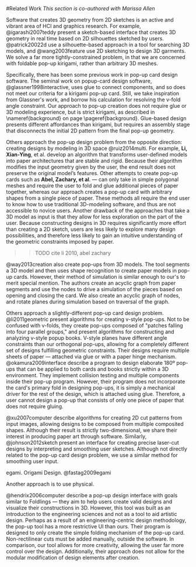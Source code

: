 #Related Work
_This section is co-authored with Marissa Allen_

Software that creates 3D geometry from 2D sketches is an active and vibrant area of HCI and graphics research.  For example, @igarashi2007teddy present a sketch-based interface that creates 3D geometry in real time based on 2D silhouettes sketched by users.  @patrick20022d use a silhouette-based approach in a tool for searching 3D models, and @wang2003feature use 2D sketching to design 3D garments.  We solve a far more tightly-constrained problem, in that we are concerned with foldable pop-up kirigami, rather than arbitrary 3D meshes.

Specifically, there has been some previous work in pop-up card design software.  The seminal work on popup-card design software, @glassner1998interactive, uses glue to connect components, and so does not meet our criteria for a kirigami pop-up card.  Still, we take inspiration from Glassner's work, and borrow his calculation for resolving the v-fold angle constraint.  Our approach to pop-up creation does not require glue or 3D modeling experience, but is strict kirigami, as described in \nameref{background} on page \pageref{background}. Glue-based design presents different affordances than kirigami, but requires an assembly stage that disconnects the initial 2D pattern from the final pop-up geometry. 

Others approach the pop-up design problem from the opposite direction: creating designs by modeling in 3D space @ruiz2014multi. For example, **Li, Xian-Ying**, et al. develop an algorithm that transforms user-defined models into paper architectures that are stable and rigid. Because their algorithm modifies the input geometry given by the user, the end result does not preserve the original model’s features.  Other attempts to create pop-up cards such as **Abel, Zachary, et al**. — can only take in simple polygonal meshes and require the user to fold and glue additional pieces of paper together, whereas our approach creates a pop-up card with arbitrary shapes from a single piece of paper. These methods all require the end user to know how to use traditional 3D-modeling software, and thus are not accessible to novice users.   Another drawback of the approaches that take a 3D model as input is that they allow for less exploration on the part of the user.  Because constructing designs in 3D requires significantly more effort than creating a 2D sketch, users are less likely to explore many design possibilities, and therefore less likely to gain an intuitive understanding of the geometric constraints imposed by paper.
 >>TODO cite li 2010, abel zachary

@way2013creation also create pop-ups from 3D models. The tool segments a 3D model and then uses shape recognition to create paper models in pop-up cards. However, their method of simulation is similar enough to our's to merit special mention. The authors create an acyclic graph from paper segments and use the nodes to drive a simulation of the pieces based on opening and closing the card.  We also create an acyclic graph of nodes, and rotate planes during simulation based on traversal of the graph.

Others approach a slightly-different pop-up card design problem.  @li2011geometric present algorithms for creating v-style pop-ups.  Not to be confused with v-folds, they create pop-ups composed of "patches falling
into four parallel groups," and present algorithms for constructing and analyzing v-style popup books.  V-style planes have different angle constraints than our orthogonal pop-ups, allowing for a completely different set of designs fulfilling geometric constraints.  Their designs require multiple sheets of paper — attached via glue or with a paper hinge mechanism.  @okamura2009interface describe a program to design elaborate 180º pop-ups that can be applied to both cards and books strictly within a 3D environment.  They implement collision testing and multiple components inside their pop-up program. However, their program does not incorporate the card's primary fold in designing pop-ups, it is simply a mechanical driver for the rest of the design, which is attached using glue. Therefore, a user cannot design a pop-up that consists of only one piece of paper that does not require gluing.

@xu2007computer describe algorithms for creating 2D cut patterns from input images, allowing designs to be composed from multiple composited shapes.  Although their result is strictly two-dimensional, we share their interest in producing paper art through software.  Similarly, @johnson2012sketch present an interface for creating precise laser-cut designs by interpreting and smoothing user sketches.  Although not directly related to the pop-up card design problem, we use a similar method for smoothing user input.

egami.  Origami Design.
@fastag2009egami

Another approach is to use physical.  

@hendrix2006computer describe a  pop-up design interface with goals similar to Foldlings — they aim to help users create valid designs and visualize their constructions in 3D. However, this tool was built as an introduction to the engineering sciences and not as a tool to aid artistic design. Perhaps as a result of an engineering-centric design methodology, the pop-up tool has a more restrictive UI than ours. Their program is designed to only create the simple folding mechanism of the pop-up card. Non-rectilinear cuts must be added manually, outside the software.  In comparison, our tool allows for more creativity, allowing the user far more control over the design.  Additionally, their approach does not allow for the modular modification of design elements after creation.
